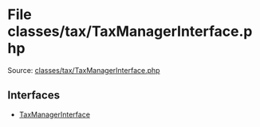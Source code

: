 File classes/tax/TaxManagerInterface.php
=========

Source: [classes/tax/TaxManagerInterface.php](https://github.com/PrestaShop/PrestaShop/blob/1.5.0.2/classes/tax/TaxManagerInterface.php)

Interfaces
----------

* [TaxManagerInterface](interface.TaxManagerInterface.md)


